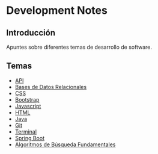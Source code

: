 # Development Notes

## Introducción
Apuntes sobre diferentes temas de desarrollo de software. 

## Temas
- [API](./api/README.md)
- [Bases de Datos Relacionales](./bases-de-datos-relacionales/README.md)
- [CSS](./css/README.md)
- [Bootstrap](./bootstrap/README.md)
- [Javascript](./javascript/README.md)
- [HTML](./html/README.md)
- [Java](./java/README.md)
- [Git](./git/README.md)
- [Terminal](./terminal/README.md)
- [Spring Boot](./spring-boot/README.md)
- [Algoritmos de Búsqueda Fundamentales]()
